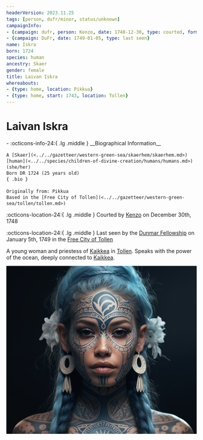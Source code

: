 ```yaml
---
headerVersion: 2023.11.25
tags: [person, dufr/minor, status/unknown]
campaignInfo:
- {campaign: dufr, person: Kenzo, date: 1748-12-30, type: courted, format: '<met:U> by <person> on <target>'}
- {campaign: DuFr, date: 1749-01-05, type: last seen}
name: Iskra
born: 1724
species: human
ancestry: Skaer
gender: female
title: Laivan Iskra
whereabouts:
- {type: home, location: Pikkua}
- {type: home, start: 1743, location: Tollen}
---
```

# Laivan Iskra
<div class="grid cards ext-narrow-margin ext-one-column" markdown>
- :octicons-info-24:{ .lg .middle } __Biographical Information__

    A [Skaer](<../../gazetteer/western-green-sea/skaerhem/skaerhem.md>) [human](<../../species/children-of-divine-creation/humans/humans.md>) (she/her)  
    Born DR 1724 (25 years old)  
    { .bio }

    Originally from: Pikkua
    Based in the [Free City of Tollen](<../../gazetteer/western-green-sea/tollen/tollen.md>)
</div>



:octicons-location-24:{ .lg .middle } Courted by [Kenzo](<../pcs/dunmar-fellowship/kenzo.md>) on December 30th, 1748  



:octicons-location-24:{ .lg .middle } Last seen by the [Dunmar Fellowship](<../pcs/dunmar-fellowship/dunmar-fellowship.md>) on January 5th, 1749 in the [Free City of Tollen](<../../gazetteer/western-green-sea/tollen/tollen.md>)  


A young woman and priestess of [Kaikkea](<../../cosmology/gods/incorporeal-gods/kaikkea.md>) in [Tollen](<../../gazetteer/western-green-sea/tollen/tollen.md>). Speaks with the power of the ocean, deeply connected to [Kaikkea](<../../cosmology/gods/incorporeal-gods/kaikkea.md>). 

![Laivan Iskra](../../assets/laivan-iskra.png)
